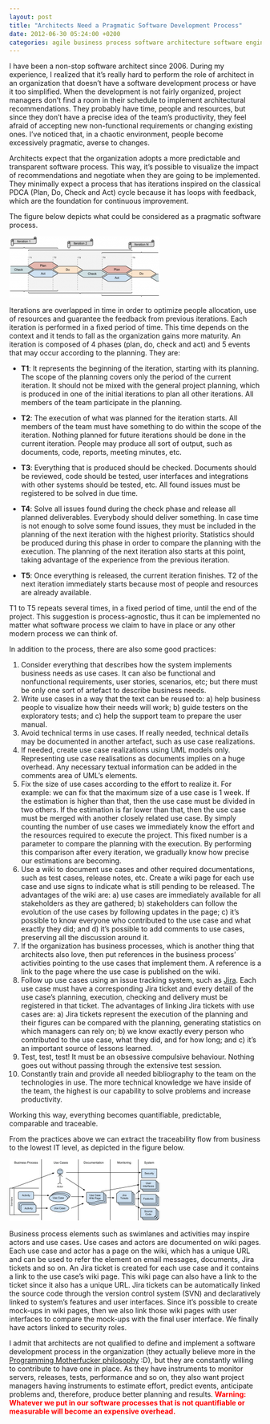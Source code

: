 ```yaml
---
layout: post
title: "Architects Need a Pragmatic Software Development Process"
date: 2012-06-30 05:24:00 +0200
categories: agile business process software architecture software engineering
---
```


I have been a non-stop software architect since 2006. During my experience, I realized that it’s really hard to perform the role of architect in an organization that doesn’t have a software development process or have it too simplified. When the development is not fairly organized, project managers don’t find a room in their schedule to implement architectural recommendations. They probably have time, people and resources, but since they don’t have a precise idea of the team’s productivity, they feel afraid of accepting new non-functional requirements or changing existing ones. I’ve noticed that, in a chaotic environment, people become excessively pragmatic, averse to changes.

Architects expect that the organization adopts a more predictable and transparent software process. This way, it’s possible to visualize the impact of recommendations and negotiate when they are going to be implemented. They minimally expect a process that has iterations inspired on the classical PDCA (Plan, Do, Check and Act) cycle because it has loops with feedback, which are the foundation for continuous improvement.

The figure below depicts what could be considered as a pragmatic software process.

![iterations-300x122.png](/images/posts/iterations-300x122.png)

Iterations are overlapped in time in order to optimize people allocation, use of resources and guarantee the feedback from previous iterations. Each iteration is performed in a fixed period of time. This time depends on the context and it tends to fall as the organization gains more maturity. An iteration is composed of 4 phases  (plan, do, check and act) and 5 events that may occur according to the planning. They are:  

- **T1**: It represents the beginning of the iteration, starting with its planning. The scope of the planning covers only the period of the current iteration. It should not be mixed with the general project planning, which is produced in one of the initial iterations to plan all other iterations. All members of the team participate in the planning.

- **T2**: The execution of what was planned for the iteration starts. All members of the team must have something to do within the scope of the iteration. Nothing planned for future iterations should be done in the current iteration. People may produce all sort of output, such as documents, code, reports, meeting minutes, etc.

- **T3**: Everything that is produced should be checked. Documents should be reviewed, code should be tested, user interfaces and integrations with other systems should be tested, etc. All found issues must be registered to be solved in due time.

- **T4**: Solve all issues found during the check phase and release all planned deliverables. Everybody should deliver something. In case time is not enough to solve some found issues, they must be included in the planning of the next iteration with the highest priority. Statistics should be produced during this phase in order to compare the planning with the execution. The planning of the next iteration also starts at this point, taking advantage of the experience from the previous iteration.

- **T5**: Once everything is released, the current iteration finishes. T2 of the next iteration immediately starts because most of people and resources are already available.

T1 to T5 repeats several times, in a fixed period of time, until the end of the project. This suggestion is process-agnostic, thus it can be implemented no matter what software process we claim to have in place or any other modern process we can think of.

In addition to the process, there are also some good practices:

1. Consider everything that describes how the system implements business needs as use cases. It can also be functional and nonfunctional requirements, user stories, scenarios, etc; but there must be only one sort of artefact to describe business needs.
2. Write use cases in a way that the text can be reused to: a) help business people to visualize how their needs will work; b) guide testers on the exploratory tests; and c) help the support team to prepare the user manual.
3. Avoid technical terms in use cases. If really needed, technical details may be documented in another artefact, such as use case realizations.
4. If needed, create use case realizations using UML models only. Representing use case realisations as documents implies on a huge overhead. Any necessary textual information can be added in the comments area of UML’s elements.
5. Fix the size of use cases according to the effort to realize it. For example: we can fix that the maximum size of a use case is 1 week. If the estimation is higher than that, then the use case must be divided in two others. If the estimation is far lower than that, then the use case must be merged with another closely related use case. By simply counting the number of use cases we immediately know the effort and the resources required to execute the project. This fixed number is a parameter to compare the planning with the execution. By performing this comparison after every iteration, we gradually know how precise our estimations are becoming.
6. Use a wiki to document use cases and other required documentations, such as test cases, release notes, etc. Create a wiki page for each use case and use signs to indicate what is still pending to be released. The advantages of the wiki are: a) use cases are immediately available for all stakeholders as they are gathered; b) stakeholders can follow the evolution of the use cases by following updates in the page; c) it’s possible to know everyone who contributed to the use case and what exactly they did; and d) it’s possible to add comments to use cases, preserving all the discussion around it.
7. If the organization has business processes, which is another thing that architects also love, then put references in the business process’ activities pointing to the use cases that implement them. A reference is a link to the page where the use case is published on the wiki.
8. Follow up use cases using an issue tracking system, such as <a href="http://www.atlassian.com/software/jira/overview" target="_blank">Jira</a>. Each use case must have a corresponding Jira ticket and every detail of the use case’s planning, execution, checking and delivery must be registered in that ticket. The advantages of linking Jira tickets with use cases are: a) Jira tickets represent the execution of the planning and their figures can be compared with the planning, generating statistics on which managers can rely on; b) we know exactly every person who contributed to the use case, what they did, and for how long; and c) it’s an important source of lessons learned.
9. Test, test, test! It must be an obsessive compulsive behaviour. Nothing goes out without passing through the extensive test session.
10. Constantly train and provide all needed bibliography to the team on the technologies in use. The more technical knowledge we have inside of the team, the highest is our capability to solve problems and increase productivity.

Working this way, everything becomes quantifiable, predictable, comparable and traceable.

From the practices above we can extract the traceability flow from business to the lowest IT level, as depicted in the figure below.

![traceability-300x124.png](/images/posts/traceability-300x124.png)

<span style="background-color: white;">Business process elements such as swimlanes and activities may inspire actors and use cases. Use cases and actors are documented on wiki pages. Each use case and actor has a page on the wiki, which has a unique URL and can be used to refer the element on email messages, documents, Jira tickets and so on. An Jira ticket is created for each use case and it contains a link to the use case’s wiki page. This wiki page can also have a link to the ticket since it also has a unique URL. Jira tickets can be automatically linked the source code through the version control system (SVN) and declaratively linked to system’s features and user interfaces. Since it’s possible to create mock-ups in wiki pages, then we also link those wiki pages with user interfaces to compare the mock-ups with the final user interface. We finally have actors linked to security roles.</span>

I admit that architects are not qualified to define and implement a software development process in the organization (they actually believe more in the <a href="http://programming-motherfucker.com/" target="_blank">Programming Motherfucker philosophy</a> :D), but they are constantly willing to contribute to have one in place. As they have instruments to monitor servers, releases, tests, performance and so on, they also want project managers having instruments to estimate effort, predict events, anticipate problems and, therefore, produce better planning and results. **<span style="color: red;">Warning: Whatever we put in our software processes that is not quantifiable or measurable will become an expensive overhead.</span>**
